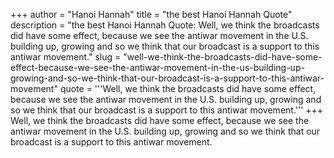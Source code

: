 +++
author = "Hanoi Hannah"
title = "the best Hanoi Hannah Quote"
description = "the best Hanoi Hannah Quote: Well, we think the broadcasts did have some effect, because we see the antiwar movement in the U.S. building up, growing and so we think that our broadcast is a support to this antiwar movement."
slug = "well-we-think-the-broadcasts-did-have-some-effect-because-we-see-the-antiwar-movement-in-the-us-building-up-growing-and-so-we-think-that-our-broadcast-is-a-support-to-this-antiwar-movement"
quote = '''Well, we think the broadcasts did have some effect, because we see the antiwar movement in the U.S. building up, growing and so we think that our broadcast is a support to this antiwar movement.'''
+++
Well, we think the broadcasts did have some effect, because we see the antiwar movement in the U.S. building up, growing and so we think that our broadcast is a support to this antiwar movement.
